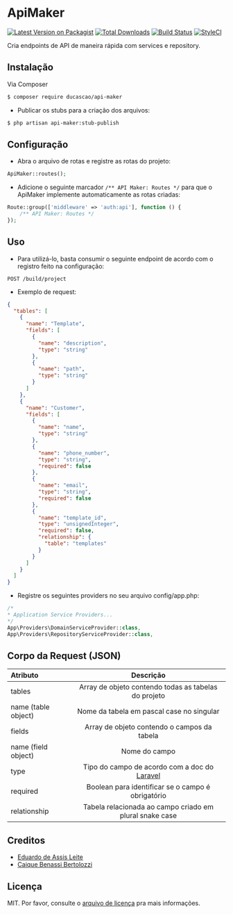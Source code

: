 # ApiMaker

[![Latest Version on Packagist][ico-version]][link-packagist]
[![Total Downloads][ico-downloads]][link-downloads]
[![Build Status][ico-travis]][link-travis]
[![StyleCI][ico-styleci]][link-styleci]

Cria endpoints de API de maneira rápida com services e repository.

## Instalação

Via Composer

``` bash
$ composer require ducascao/api-maker
```

* Publicar os stubs para a criação dos arquivos:

``` bash
$ php artisan api-maker:stub-publish
```

## Configuração

* Abra o arquivo de rotas e registre as rotas do projeto:

``` php
ApiMaker::routes();
```
* Adicione o seguinte marcador `/** API Maker: Routes */` para que o ApiMaker implemente automaticamente as rotas criadas:

``` php
Route::group(['middleware' => 'auth:api'], function () {
    /** API Maker: Routes */
});
```

## Uso

* Para utilizá-lo, basta consumir o seguinte endpoint de acordo com o registro feito na configuração:

```
POST /build/project
```

* Exemplo de request:

``` json
{
  "tables": [
    {
      "name": "Template",
      "fields": [
        {
          "name": "description",
          "type": "string"
        },
        {
          "name": "path",
          "type": "string"
        }
      ]
    },
    {
      "name": "Customer",
      "fields": [
        {
          "name": "name",
          "type": "string"
        },
        {
          "name": "phone_number",
          "type": "string",
          "required": false
        },
        {
          "name": "email",
          "type": "string",
          "required": false
        },
        {
          "name": "template_id",
          "type": "unsignedInteger",
          "required": false,
          "relationship": {
            "table": "templates"
          }
        }
      ]
    }
  ]
}
```

* Registre os seguintes providers no seu arquivo config/app.php:

``` php
/*
* Application Service Providers...
*/
App\Providers\DomainServiceProvider::class,
App\Providers\RepositoryServiceProvider::class,
```

## Corpo da Request (JSON)

| Atributo      | Descrição     |
| :------------ | :-----------: |
| tables        | Array de objeto contendo todas as tabelas do projeto                                      |
| name (table object)         | Nome da tabela em pascal case no singular                                   |
| fields        | Array de objeto contendo o campos da tabela                                               |
| name (field object)         | Nome do campo                                                               |
| type          | Tipo do campo de acordo com a doc do [Laravel](https://laravel.com/docs/7.x/migrations)   |
| required      | Boolean para identificar se o campo é obrigatório                                         |
| relationship  | Tabela relacionada ao campo criado em plural snake case                                   |

## Creditos

- [Eduardo de Assis Leite][link-author]
- [Caique Benassi Bertolozzi](https://github.com/caiquebb)

## Licença

MIT. Por favor, consulte o [arquivo de licença](license.md) pra mais informações.

[ico-version]: https://img.shields.io/packagist/v/ducascao/api-maker.svg?style=flat-square
[ico-downloads]: https://img.shields.io/packagist/dt/ducascao/api-maker.svg?style=flat-square
[ico-travis]: https://img.shields.io/travis/ducascao/api-maker/master.svg?style=flat-square
[ico-styleci]: https://styleci.io/repos/12345678/shield

[link-packagist]: https://packagist.org/packages/ducascao/api-maker
[link-downloads]: https://packagist.org/packages/ducascao/api-maker
[link-travis]: https://travis-ci.org/ducascao/api-maker
[link-styleci]: https://styleci.io/repos/12345678
[link-author]: https://github.com/ducascao
[link-contributors]: ../../contributors
